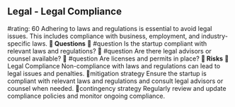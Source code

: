 

## Legal - Legal Compliance
#rating: 60
Adhering to laws and regulations is essential to avoid legal issues. This includes compliance with business, employment, and industry-specific laws.
**💭 Questions**
💭 #question Is the startup compliant with relevant laws and regulations?
 💭 #question Are there legal advisors or counsel available?
 💭 #question Are licenses and permits in place?
**🚨 Risks**
🚨Legal Compliance
Non-compliance with laws and regulations can lead to legal issues and penalties.
🚨mitigation strategy
Ensure the startup is compliant with relevant laws and regulations and consult legal advisors or counsel when needed.
🚨contingency strategy
Regularly review and update compliance policies and monitor ongoing compliance.




